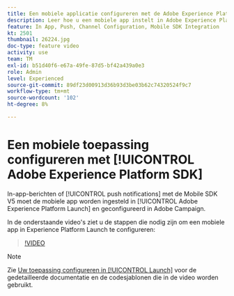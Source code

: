 ```yaml
---
title: Een mobiele applicatie configureren met de Adobe Experience Platform SDK
description: Leer hoe u een mobiele app instelt in Adobe Experience Platform Launch en hoe u deze configureert in Adobe Campaign.
feature: In App, Push, Channel Configuration, Mobile SDK Integration
kt: 2501
thumbnail: 26224.jpg
doc-type: feature video
activity: use
team: TM
exl-id: b51d40f6-e67a-49fe-87d5-bf42a439a0e3
role: Admin
level: Experienced
source-git-commit: 89df23d00913d36b93d3be03b62c74320524f9c7
workflow-type: tm+mt
source-wordcount: '102'
ht-degree: 8%

---
```



# Een mobiele toepassing configureren met [!UICONTROL Adobe Experience Platform SDK]

In-app-berichten of [!UICONTROL push notifications] met de Mobile SDK V5 moet de mobiele app worden ingesteld in [!UICONTROL Adobe Experience Platform Launch] en geconfigureerd in Adobe Campaign.

In de onderstaande video&#39;s ziet u de stappen die nodig zijn om een mobiele app in Experience Platform Launch te configureren:

>[!VIDEO](https://video.tv.adobe.com/v/26224?quality=12&learn=on)

>[!NOTE]
>
>Zie [Uw toepassing configureren in [!UICONTROL Launch]](https://experienceleague.adobe.com/docs/campaign-standard/using/administrating/configuring-channels/configuring-a-mobile-application.html?lang=en) voor de gedetailleerde documentatie en de codesjablonen die in de video worden gebruikt.
